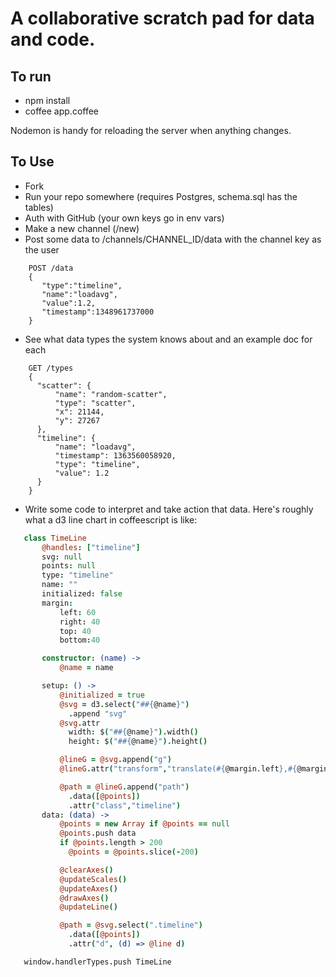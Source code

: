 # A collaborative scratch pad for data and code.


## To run
 * npm install
 * coffee app.coffee

Nodemon is handy for reloading the server when anything changes.

## To Use

 * Fork
 * Run your repo somewhere (requires Postgres, schema.sql has the tables)
 * Auth with GitHub (your own keys go in env vars)
 * Make a new channel (/new)
 * Post some data to /channels/CHANNEL_ID/data with the channel key as the user

```
    POST /data
    {
       "type":"timeline",
       "name":"loadavg",
       "value":1.2,
       "timestamp":1348961737000
    }
```

 * See what data types the system knows about and an example doc for each

```
    GET /types
    {
      "scatter": {
          "name": "random-scatter",
          "type": "scatter",
          "x": 21144,
          "y": 27267
      },
      "timeline": {
          "name": "loadavg",
          "timestamp": 1363560058920,
          "type": "timeline",
          "value": 1.2
      }
    }
```
 * Write some code to interpret and take action that data. Here's roughly what a d3 line chart in coffeescript is like:
```coffeescript
   class TimeLine
       @handles: ["timeline"]
       svg: null
       points: null
       type: "timeline"
       name: ""
       initialized: false
       margin:
           left: 60
           right: 40
           top: 40
           bottom:40

       constructor: (name) ->
           @name = name

       setup: () ->
           @initialized = true
           @svg = d3.select("##{@name}")
             .append "svg"
           @svg.attr
             width: $("##{@name}").width()
             height: $("##{@name}").height()

           @lineG = @svg.append("g")
           @lineG.attr("transform","translate(#{@margin.left},#{@margin.top})")

           @path = @lineG.append("path")
             .data([@points])
             .attr("class","timeline")
       data: (data) ->
           @points = new Array if @points == null
           @points.push data
           if @points.length > 200
             @points = @points.slice(-200)

           @clearAxes()
           @updateScales()
           @updateAxes()
           @drawAxes()
           @updateLine()

           @path = @svg.select(".timeline")
             .data([@points])
             .attr("d", (d) => @line d)

   window.handlerTypes.push TimeLine
```
